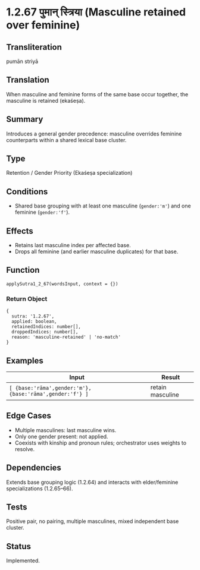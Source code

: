 # 1.2.67 पुमान् स्त्रिया (Masculine retained over feminine)

## Transliteration
 pumān striyā

## Translation
When masculine and feminine forms of the same base occur together, the masculine is retained (ekaśeṣa).

## Summary
Introduces a general gender precedence: masculine overrides feminine counterparts within a shared lexical base cluster.

## Type
Retention / Gender Priority (Ekaśeṣa specialization)

## Conditions
- Shared base grouping with at least one masculine (`gender:'m'`) and one feminine (`gender:'f'`).

## Effects
- Retains last masculine index per affected base.
- Drops all feminine (and earlier masculine duplicates) for that base.

## Function
`applySutra1_2_67(wordsInput, context = {})`

### Return Object
```
{
  sutra: '1.2.67',
  applied: boolean,
  retainedIndices: number[],
  droppedIndices: number[],
  reason: 'masculine-retained' | 'no-match'
}
```

## Examples
| Input | Result |
|-------|--------|
| `[ {base:'rāma',gender:'m'}, {base:'rāma',gender:'f'} ]` | retain masculine |

## Edge Cases
- Multiple masculines: last masculine wins.
- Only one gender present: not applied.
- Coexists with kinship and pronoun rules; orchestrator uses weights to resolve.

## Dependencies
Extends base grouping logic (1.2.64) and interacts with elder/feminine specializations (1.2.65–66).

## Tests
Positive pair, no pairing, multiple masculines, mixed independent base cluster.

## Status
Implemented.
